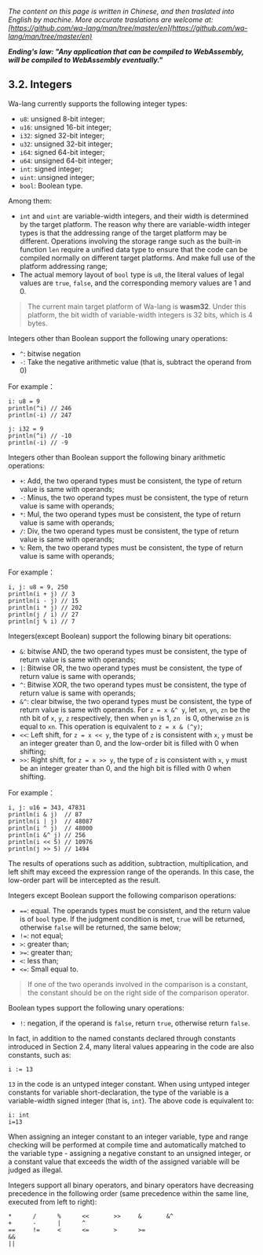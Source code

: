 *The content on this page is written in Chinese, and then traslated into English by machine. More accurate traslations are welcome at: [https://github.com/wa-lang/man/tree/master/en](https://github.com/wa-lang/man/tree/master/en)*

***Ending's law: "Any application that can be compiled to WebAssembly, will be compiled to WebAssembly eventually."***

## 3.2. Integers

Wa-lang currently supports the following integer types:

- `u8`: unsigned 8-bit integer;
- `u16`: unsigned 16-bit integer;
- `i32`: signed 32-bit integer;
- `u32`: unsigned 32-bit integer;
- `i64`: signed 64-bit integer;
- `u64`: unsigned 64-bit integer;
- `int`: signed integer;
- `uint`: unsigned integer;
- `bool`: Boolean type.

Among them:
- `int` and `uint` are variable-width integers, and their width is determined by the target platform. The reason why there are variable-width integer types is that the addressing range of the target platform may be different. Operations involving the storage range such as the built-in function `len` require a unified data type to ensure that the code can be compiled normally on different target platforms. And make full use of the platform addressing range;
- The actual memory layout of `bool` type is `u8`, the literal values of legal values are `true`, `false`, and the corresponding memory values ​​are 1 and 0.

> The current main target platform of Wa-lang is **wasm32**. Under this platform, the bit width of variable-width integers is 32 bits, which is 4 bytes.

Integers other than Boolean support the following unary operations:
- `^`: bitwise negation
- `-`: Take the negative arithmetic value (that is, subtract the operand from 0)

For example：
```wa
i: u8 = 9
println(^i) // 246
println(-i) // 247

j: i32 = 9
println(^i) // -10
println(-i) // -9
```

Integers other than Boolean support the following binary arithmetic operations:
- `+`: Add, the two operand types must be consistent, the type of return value is same with operands;
- `-`: Minus, the two operand types must be consistent, the type of return value is same with operands;
- `*`: Mul, the two operand types must be consistent, the type of return value is same with operands;
- `/`: Div, the two operand types must be consistent, the type of return value is same with operands;
- `%`: Rem, the two operand types must be consistent, the type of return value is same with operands;

For example：
```wa
i, j: u8 = 9, 250
println(i + j) // 3
println(i - j) // 15
println(i * j) // 202
println(j / i) // 27
println(j % i) // 7
```

Integers(except Boolean) support the following binary bit operations:
- `&`: bitwise AND, the two operand types must be consistent, the type of return value is same with operands;
- `|`: Bitwise OR, the two operand types must be consistent, the type of return value is same with operands;
- `^`: Bitwise XOR, the two operand types must be consistent, the type of return value is same with operands;
- `&^`: clear bitwise, the two operand types must be consistent, the type of return value is same with operands. For `z = x &^ y`, let `xn`, `yn`, `zn` be the nth bit of `x`, `y`, `z` respectively, then when `yn` is 1, `zn ` is 0, otherwise `zn` is equal to `xn`. This operation is equivalent to `z = x & (^y)`;
- `<<`: Left shift, for `z = x << y`, the type of `z` is consistent with `x`, `y` must be an integer greater than 0, and the low-order bit is filled with 0 when shifting;
- `>>`: Right shift, for `z = x >> y`, the type of `z` is consistent with `x`, `y` must be an integer greater than 0, and the high bit is filled with 0 when shifting.

For example：
```wa
i, j: u16 = 343, 47831
println(i & j)  // 87
println(i | j)  // 48087
println(i ^ j)  // 48000
println(i &^ j) // 256
println(i << 5) // 10976
println(j >> 5) // 1494
```

The results of operations such as addition, subtraction, multiplication, and left shift may exceed the expression range of the operands. In this case, the low-order part will be intercepted as the result.

Integers except Boolean support the following comparison operations:
- `==`: equal. The operands types must be consistent, and the return value is of `bool` type. If the judgment condition is met, `true` will be returned, otherwise `false` will be returned, the same below;
- `!=`: not equal;
- `>`: greater than;
- `>=`: greater than;
- `<`: less than;
- `<=`: Small equal to.
> If one of the two operands involved in the comparison is a constant, the constant should be on the right side of the comparison operator.

Boolean types support the following unary operations:
- `!`: negation, if the operand is `false`, return `true`, otherwise return `false`.

In fact, in addition to the named constants declared through constants introduced in Section 2.4, many literal values appearing in the code are also constants, such as:
```wa
i := 13
```

`13` in the code is an untyped integer constant. When using untyped integer constants for variable short-declaration, the type of the variable is a variable-width signed integer (that is, `int`). The above code is equivalent to:
```wa
i: int
i=13
```

When assigning an integer constant to an integer variable, type and range checking will be performed at compile time and automatically matched to the variable type - assigning a negative constant to an unsigned integer, or a constant value that exceeds the width of the assigned variable will be judged as illegal.

Integers support all binary operators, and binary operators have decreasing precedence in the following order (same precedence within the same line, executed from left to right):

```
*      /      %      <<       >>     &       &^
+      -      |      ^
==     !=     <      <=       >      >=
&&
||
```
